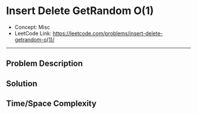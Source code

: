 # Insert Delete GetRandom O(1)

- Concept: Misc
- LeetCode Link: https://leetcode.com/problems/insert-delete-getrandom-o(1)/

---

## Problem Description

## Solution

## Time/Space Complexity

